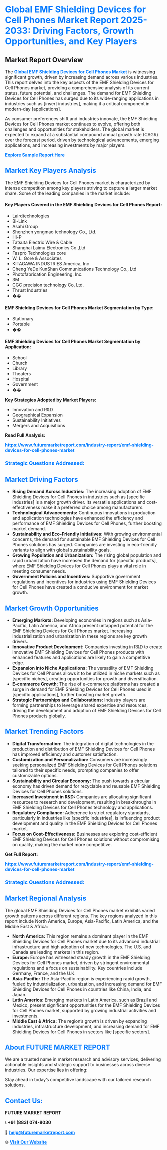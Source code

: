 <h1 style="color: #007BFF;">Global EMF Shielding Devices for Cell Phones Market Report 2025-2033: Driving Factors, Growth Opportunities, and Key Players</h1>

<section id="overview">
<h2>Market Report Overview</h2>
<p>The <a href="https://www.futuremarketreport.com/industry-report/emf-shielding-devices-for-cell-phones-market" style="color: #007BFF; text-decoration: none;"><strong>Global EMF Shielding Devices for Cell Phones Market</strong></a> is witnessing significant growth, driven by increasing demand across various industries. This report delves into the key aspects of the EMF Shielding Devices for Cell Phones market, providing a comprehensive analysis of its current status, future potential, and challenges. The demand for EMF Shielding Devices for Cell Phones has surged due to its wide-ranging applications in industries such as [insert industries], making it a critical component in modern-day [applications].</p>
<p>As consumer preferences shift and industries innovate, the EMF Shielding Devices for Cell Phones market continues to evolve, offering both challenges and opportunities for stakeholders. The global market is expected to expand at a substantial compound annual growth rate (CAGR) over the forecast period, driven by technological advancements, emerging applications, and increasing investments by major players.</p>
</section>

<section id="overview">
<p><a href="https://www.futuremarketreport.com/request-sample/reportId=117079" style="color: #007BFF; text-decoration: none;"><strong>Explore Sample Report Here</strong></a></p>
</section>

<section id="key-players">
<h2 style="color: #007BFF;">Market Key Players Analysis</h2>
<p>The EMF Shielding Devices for Cell Phones market is characterized by intense competition among key players striving to capture a larger market share. Some of the leading companies in the market include:</p>
<h4>Key Players Covered in the EMF Shielding Devices for Cell Phones Report:</h4>
<ul><li>Lairdtechnologies</li><li>Bi-Link</li><li>Asahi Group</li><li>Shenzhen yongmao technology Co., Ltd.</li><li>Hi-P</li><li>Tatsuta Electric Wire &amp; Cable</li><li>Shanghai Laimu Electronics Co.,Ltd</li><li>Faspro Technologies core</li><li>W. L. Gore &amp; Associates</li><li>KITAGAWA INDUSTRIES America, Inc</li><li>Cheng YeDe KunShan Communications Technology Co., Ltd</li><li>Photofabrication Engineering, Inc.</li><li>3M</li><li>CGC precision technology Co, Ltd.</li><li>Thrust Industries</li><li>��</li></ul>
<h4>EMF Shielding Devices for Cell Phones Market Segmentation by Type:</h4>
<ul><li>Stationary</li><li>Portable</li><li>��</li></ul>

<h4>EMF Shielding Devices for Cell Phones Market Segmentation by Application:</h4>
<ul><li>School</li><li>Church</li><li>Library</li><li>Theaters</li><li>Hospital</li><li>Government</li><li>��</li></ul>
<p><strong>Key Strategies Adopted by Market Players:</strong></p>
<ul>
<li>Innovation and R&D</li>
<li>Geographical Expansion</li>
<li>Sustainability Initiatives</li>
<li>Mergers and Acquisitions</li>
</ul>
</section>

<section>
<p><strong>Read Full Analysis: </strong></p><a href="https://www.futuremarketreport.com/industry-report/emf-shielding-devices-for-cell-phones-market" style="color: #007BFF; text-decoration: none;"><strong>https://www.futuremarketreport.com/industry-report/emf-shielding-devices-for-cell-phones-market</strong></a>
<h3 style="color: #007BFF;">Strategic Questions Addressed:</h3>
</section>

<section id="driving-factors">
<h2 style="color: #007BFF;">Market Driving Factors</h2>
<ul>
<li><strong>Rising Demand Across Industries:</strong> The increasing adoption of EMF Shielding Devices for Cell Phones in industries such as [specific industries] is a major growth driver. Its versatile applications and cost-effectiveness make it a preferred choice among manufacturers.</li>
<li><strong>Technological Advancements:</strong> Continuous innovations in production and application technologies have enhanced the efficiency and performance of EMF Shielding Devices for Cell Phones, further boosting market demand.</li>
<li><strong>Sustainability and Eco-Friendly Initiatives:</strong> With growing environmental concerns, the demand for sustainable EMF Shielding Devices for Cell Phones solutions has surged. Companies are investing in eco-friendly variants to align with global sustainability goals.</li>
<li><strong>Growing Population and Urbanization:</strong> The rising global population and rapid urbanization have increased the demand for [specific products], where EMF Shielding Devices for Cell Phones plays a vital role in meeting consumer needs.</li>
<li><strong>Government Policies and Incentives:</strong> Supportive government regulations and incentives for industries using EMF Shielding Devices for Cell Phones have created a conducive environment for market growth.</li>
</ul>
</section>

<section id="growth-opportunities">
<h2 style="color: #007BFF;">Market Growth Opportunities</h2>
<ul>
<li><strong>Emerging Markets:</strong> Developing economies in regions such as Asia-Pacific, Latin America, and Africa present untapped potential for the EMF Shielding Devices for Cell Phones market. Increasing industrialization and urbanization in these regions are key growth drivers.</li>
<li><strong>Innovative Product Development:</strong> Companies investing in R&D to create innovative EMF Shielding Devices for Cell Phones products with enhanced features and applications are likely to gain a competitive edge.</li>
<li><strong>Expansion into Niche Applications:</strong> The versatility of EMF Shielding Devices for Cell Phones allows it to be utilized in niche markets such as [specific niches], creating opportunities for growth and diversification.</li>
<li><strong>E-commerce Growth:</strong> The rise of e-commerce platforms has created a surge in demand for EMF Shielding Devices for Cell Phones used in [specific applications], further boosting market growth.</li>
<li><strong>Strategic Partnerships and Collaborations:</strong> Industry players are forming partnerships to leverage shared expertise and resources, driving the development and adoption of EMF Shielding Devices for Cell Phones products globally.</li>
</ul>
</section>

<section id="trending-factors">
<h2 style="color: #007BFF;">Market Trending Factors</h2>
<ul>
<li><strong>Digital Transformation:</strong> The integration of digital technologies in the production and distribution of EMF Shielding Devices for Cell Phones has improved efficiency and customer satisfaction.</li>
<li><strong>Customization and Personalization:</strong> Consumers are increasingly seeking personalized EMF Shielding Devices for Cell Phones solutions tailored to their specific needs, prompting companies to offer customizable options.</li>
<li><strong>Sustainability and Circular Economy:</strong> The push towards a circular economy has driven demand for recyclable and reusable EMF Shielding Devices for Cell Phones solutions.</li>
<li><strong>Increased Investment in R&D:</strong> Companies are allocating significant resources to research and development, resulting in breakthroughs in EMF Shielding Devices for Cell Phones technology and applications.</li>
<li><strong>Regulatory Compliance:</strong> Adherence to strict regulatory standards, particularly in industries like [specific industries], is influencing product development and quality in the EMF Shielding Devices for Cell Phones market.</li>
<li><strong>Focus on Cost-Effectiveness:</strong> Businesses are exploring cost-efficient EMF Shielding Devices for Cell Phones solutions without compromising on quality, making the market more competitive.</li>
</ul>
</section>

<section>
<p><strong>Get Full Report: </strong></p><a href="https://www.futuremarketreport.com/industry-report/emf-shielding-devices-for-cell-phones-market" style="color: #007BFF; text-decoration: none;"><strong>https://www.futuremarketreport.com/industry-report/emf-shielding-devices-for-cell-phones-market</strong></a>
<h3 style="color: #007BFF;">Strategic Questions Addressed:</h3>
</section>


<section id="regional-analysis">
<h2 style="color: #007BFF;">Market Regional Analysis</h2>
<p>The global EMF Shielding Devices for Cell Phones market exhibits varied growth patterns across different regions. The key regions analyzed in this report include North America, Europe, Asia-Pacific, Latin America, and the Middle East & Africa:</p>
<ul>
<li><strong>North America:</strong> This region remains a dominant player in the EMF Shielding Devices for Cell Phones market due to its advanced industrial infrastructure and high adoption of new technologies. The U.S. and Canada are leading markets in this region.</li>
<li><strong>Europe:</strong> Europe has witnessed steady growth in the EMF Shielding Devices for Cell Phones market, driven by stringent environmental regulations and a focus on sustainability. Key countries include Germany, France, and the U.K.</li>
<li><strong>Asia-Pacific:</strong> The Asia-Pacific region is experiencing rapid growth, fueled by industrialization, urbanization, and increasing demand for EMF Shielding Devices for Cell Phones in countries like China, India, and Japan.</li>
<li><strong>Latin America:</strong> Emerging markets in Latin America, such as Brazil and Mexico, present significant opportunities for the EMF Shielding Devices for Cell Phones market, supported by growing industrial activities and investments.</li>
<li><strong>Middle East & Africa:</strong> The region’s growth is driven by expanding industries, infrastructure development, and increasing demand for EMF Shielding Devices for Cell Phones in sectors like [specific sectors].</li>
</ul>
</section>

<footer>
<h2 style="color: #007BFF;">About FUTURE MARKET REPORT</h2>
<p>We are a trusted name in market research and advisory services, delivering actionable insights and strategic support to businesses across diverse industries. Our expertise lies in offering:</p>

<p>Stay ahead in today’s competitive landscape with our tailored research solutions.</p>

<h2 style="color: #007BFF;">Contact Us:</h2>
<p><strong>FUTURE MARKET REPORT</strong></p>
<p>📞 <strong>+91 (883) 074-8030</strong></p>
<p>📧 <strong><a href="mailto:help@futuremarketreport.com" style="color: #007BFF;">help@futuremarketreport.com</a></strong></p>
<p>🌐 <strong><a href="https://www.futuremarketreport.com/" style="color: #007BFF;">Visit Our Website</a></strong></p>
</footer>